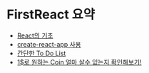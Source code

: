 # FirstReact 요약
- [React의 기초](https://github.com/jihun90/Study/tree/main/FirstReact/react-practice)
- [create-react-app 사용](https://github.com/jihun90/Study/tree/main/FirstReact/react-for-beginners)
- [간단한 To Do List](https://github.com/jihun90/Study/tree/main/FirstReact/to-do-list)
- [1$로 원하는 Coin 얼마 살수 있는지 확인해보기!](https://github.com/jihun90/Study/tree/main/FirstReact/coin-tracker)


